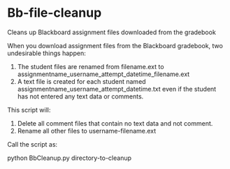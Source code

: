 Bb-file-cleanup
===============

Cleans up Blackboard assignment files downloaded from the gradebook

When you download assignment files from the Blackboard gradebook, two undesirable things happen:

1. The student files are renamed from filename.ext to assignmentname_username_attempt_datetime_filename.ext
2. A text file is created for each student named assignmentname_username_attempt_datetime.txt even if the student has not entered any text data or comments.

This script will:

1. Delete all comment files that contain no text data and not comment.
2. Rename all other files to username-filename.ext

Call the script as:

python BbCleanup.py directory-to-cleanup


